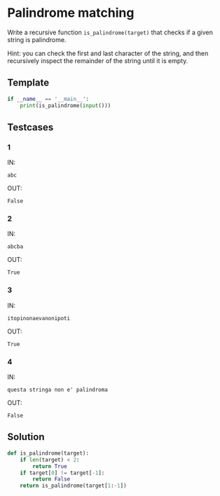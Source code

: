 # Palindrome matching

Write a recursive function `is_palindrome(target)` that checks if a given string is palindrome.

Hint: you can check the first and last character of the string, and then recursively inspect the remainder of the string until it is empty.

## Template

```py
if __name__ == '__main__':
    print(is_palindrome(input()))
```

## Testcases

### 1

IN:
```
abc
```

OUT:
```
False
```

### 2

IN:
```
abcba
```

OUT:
```
True
```

### 3

IN:
```
itopinonaevanonipoti
```

OUT:
```
True
```

### 4

IN:
```
questa stringa non e' palindroma
```

OUT:
```
False
```

## Solution

```py
def is_palindrome(target):
    if len(target) < 2:
        return True
    if target[0] != target[-1]:
        return False
    return is_palindrome(target[1:-1])
```
